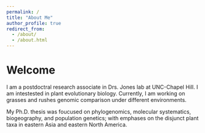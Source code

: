 ```yaml
---
permalink: /
title: "About Me"
author_profile: true
redirect_from: 
  - /about/
  - /about.html
---
```


Welcome
======
I am a postdoctral research associate in Drs. Jones lab at UNC-Chapel Hill. I am intestested in plant evolutionary biology. Currently, I am working on grasses and rushes genomic comparison under different environments. 

My Ph.D. thesis was foucused on phylogenomics, molecular systematics, biogeography, and population genetics; with emphases on the disjunct plant taxa in eastern Asia and eastern North America.

